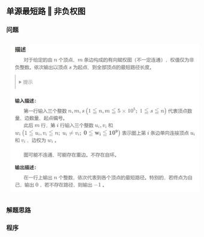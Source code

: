 ## 单源最短路 ‖ 非负权图
### 问题
<img src="../../pic/C-Lang/Algorithm/dijkstra_exp1.png" style="width:600px;padding:10px;"/>

### 解题思路

### 程序
```
```
